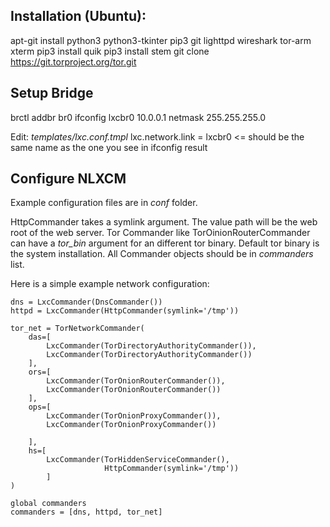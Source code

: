 ## Installation (Ubuntu):
apt-git install python3 python3-tkinter pip3 git lighttpd wireshark tor-arm xterm
pip3 install quik
pip3 install stem
git clone https://git.torproject.org/tor.git

## Setup Bridge
brctl addbr br0
ifconfig lxcbr0 10.0.0.1 netmask 255.255.255.0

Edit: _templates/lxc.conf.tmpl_
lxc.network.link = lxcbr0  <= should be the same name as the one you see in ifconfig result

## Configure NLXCM
Example configuration files are in _conf_ folder.

HttpCommander takes a symlink argument. The value path will be the web root of the web server.
Tor Commander like TorOinionRouterCommander can have a _tor\_bin_ argument for an different tor binary.
Default tor binary is the system installation.
All Commander objects should be in _commanders_ list.

Here is a simple example network configuration:
```
dns = LxcCommander(DnsCommander())
httpd = LxcCommander(HttpCommander(symlink='/tmp'))

tor_net = TorNetworkCommander(
    das=[
        LxcCommander(TorDirectoryAuthorityCommander()),
        LxcCommander(TorDirectoryAuthorityCommander())
    ],
    ors=[
        LxcCommander(TorOnionRouterCommander()),
        LxcCommander(TorOnionRouterCommander()) 
    ],
    ops=[
        LxcCommander(TorOnionProxyCommander()),
        LxcCommander(TorOnionProxyCommander())
 
    ],
    hs=[
        LxcCommander(TorHiddenServiceCommander(), 
                     HttpCommander(symlink='/tmp'))
        ]
)

global commanders
commanders = [dns, httpd, tor_net]
```
